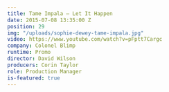 ```yaml
---
title: Tame Impala — Let It Happen
date: 2015-07-08 13:35:00 Z
position: 29
img: "/uploads/sophie-dewey-tame-impala.jpg"
video: https://www.youtube.com/watch?v=pFptt7Cargc
company: Colonel Blimp
runtime: Promo
director: David Wilson
producers: Corin Taylor
role: Production Manager
is-featured: true
---
```


